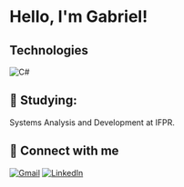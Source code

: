 # Hello, I'm Gabriel!
## Technologies

![C#](https://img.shields.io/badge/C%23-239120?style=for-the-badge&logo=c-sharp&logoColor=white)

## 📖 Studying: <br/>
Systems Analysis and Development at IFPR. <br>

## 🤝 Connect with me
[![Gmail](https://img.shields.io/badge/Gmail-D14836?style=for-the-badge&logo=gmail&logoColor=white)](mailto:gabri.vstrapasson@gmail.com)
[![LinkedIn](https://img.shields.io/badge/LinkedIn-000?style=for-the-badge&logo=linkedin&logoColor=0E76A8)](https://www.linkedin.com/in/gabrielvstrapasson/)
